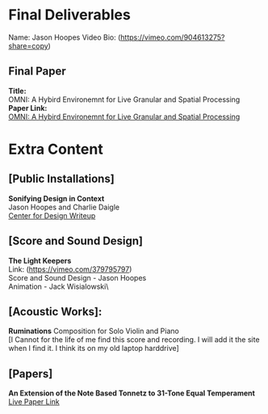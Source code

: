 # Final Deliverables
Name: Jason Hoopes
Video Bio: (https://vimeo.com/904613275?share=copy)

## Final Paper
__Title:__\
OMNI: A Hybird Environemnt for Live Granular and Spatial Processing\
__Paper Link:__\
[OMNI: A Hybird Environemnt for Live Granular and Spatial Processing](./31_TONNETZ.pdf)





# Extra Content
## [Public Installations]
__Sonifying Design in Context__\
Jason Hoopes and Charlie Daigle\
[Center for Design Writeup](https://medium.com/center-for-design/designing-experiences-shaping-futures-16c19a34738b)

## [Score and Sound Design] 
__The Light Keepers__\
Link: (https://vimeo.com/379795797)\
Score and Sound Design - Jason Hoopes\
Animation - Jack Wisialowski\



## [Acoustic Works]:
__Ruminations__
Composition for Solo Violin and Piano\
[I Cannot for the life of me find this score and recording. I will add it the site when I find it. I think its on my old laptop harddrive]

## [Papers]
__An Extension of the Note Based Tonnetz to 31-Tone Equal Temperament__\
[Live Paper Link](./31_TONNETZ.pdf)
